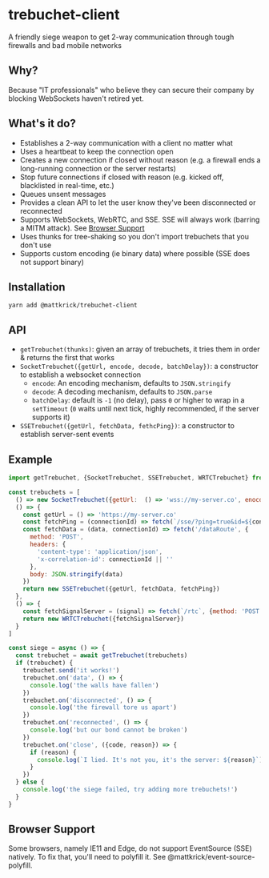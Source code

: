 # trebuchet-client

A friendly siege weapon to get 2-way communication through tough firewalls and bad mobile networks

## Why?

Because "IT professionals" who believe they can secure their company by blocking WebSockets haven't retired yet.

## What's it do?

- Establishes a 2-way communication with a client no matter what
- Uses a heartbeat to keep the connection open
- Creates a new connection if closed without reason (e.g. a firewall ends a long-running connection or the server restarts)
- Stop future connections if closed with reason (e.g. kicked off, blacklisted in real-time, etc.)
- Queues unsent messages
- Provides a clean API to let the user know they've been disconnected or reconnected
- Supports WebSockets, WebRTC, and SSE. SSE will always work (barring a MITM attack). See [Browser Support](#browser-support)
- Uses thunks for tree-shaking so you don't import trebuchets that you don't use
- Supports custom encoding (ie binary data) where possible (SSE does not support binary)

## Installation

`yarn add @mattkrick/trebuchet-client`

## API

- `getTrebuchet(thunks)`: given an array of trebuchets, it tries them in order & returns the first that works
- `SocketTrebuchet({getUrl, encode, decode, batchDelay})`: a constructor to establish a websocket connection
  - `encode`: An encoding mechanism, defaults to `JSON.stringify`
  - `decode`: A decoding mechanism, defaults to `JSON.parse`
  - `batchDelay`: default is `-1` (no delay), pass `0` or higher to wrap in a `setTimeout` (`0` waits until next tick, highly recommended, if the server supports it)
- `SSETrebuchet({getUrl, fetchData, fethcPing})`: a constructor to establish server-sent events

## Example

```js
import getTrebuchet, {SocketTrebuchet, SSETrebuchet, WRTCTrebuchet} from '@mattkrick/trebuchet-client'

const trebuchets = [
  () => new SocketTrebuchet({getUrl:  () => 'wss://my-server.co', enocde: msgpack.encode, decode: msgpack.decode, batchDelay: 10}),
  () => {
    const getUrl = () => 'https://my-server.co'
    const fetchPing = (connectionId) => fetch(`/sse/?ping=true&id=${connectionId}`)
    const fetchData = (data, connectionId) => fetch('/dataRoute', {
      method: 'POST',
      headers: {
        'content-type': 'application/json',
        'x-correlation-id': connectionId || ''
      },
      body: JSON.stringify(data)
    })
    return new SSETrebuchet({getUrl, fetchData, fetchPing})
  },
  () => {
    const fetchSignalServer = (signal) => fetch(`/rtc`, {method: 'POST', body: JSON.stringify(signal)})
    return new WRTCTrebuchet({fetchSignalServer})
  }
]

const siege = async () => {
  const trebuchet = await getTrebuchet(trebuchets)
  if (trebuchet) {
    trebuchet.send('it works!')
    trebuchet.on('data', () => {
      console.log('the walls have fallen')
    })
    trebuchet.on('disconnected', () => {
      console.log('the firewall tore us apart')
    })
    trebuchet.on('reconnected', () => {
      console.log('but our bond cannot be broken')
    })
    trebuchet.on('close', ({code, reason}) => {
      if (reason) {
        console.log(`I lied. It's not you, it's the server: ${reason}`)
      }
    })
  } else {
    console.log('the siege failed, try adding more trebuchets!')
  }
}
```

## Browser Support
Some browsers, namely IE11 and Edge, do not support EventSource (SSE) natively.
To fix that, you'll need to polyfill it. See @mattkrick/event-source-polyfill.
